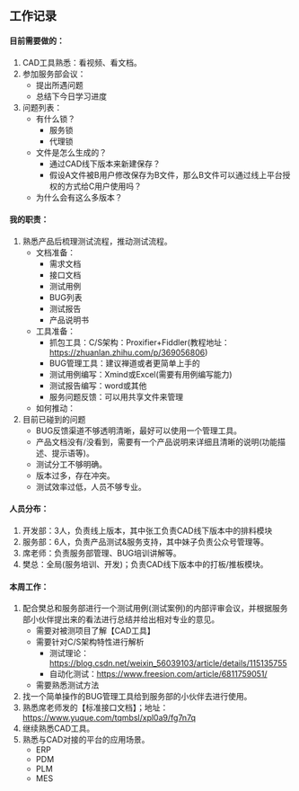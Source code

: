 ## 工作记录

#### 目前需要做的：

1. CAD工具熟悉：看视频、看文档。
2. 参加服务部会议：
   - 提出所遇问题
   - 总结下今日学习进度
3. 问题列表：
   - 有什么锁？
     - 服务锁
     - 代理锁
   - 文件是怎么生成的？
     - 通过CAD线下版本来新建保存？
     - 假设A文件被B用户修改保存为B文件，那么B文件可以通过线上平台授权的方式给C用户使用吗？
   - 为什么会有这么多版本？



#### 我的职责：

1. 熟悉产品后梳理测试流程，推动测试流程。
   - 文档准备：
     - 需求文档
     - 接口文档
     - 测试用例
     - BUG列表
     - 测试报告
     - 产品说明书
   - 工具准备：
     - 抓包工具：C/S架构：Proxifier+Fiddler(教程地址：https://zhuanlan.zhihu.com/p/369056806)
     - BUG管理工具：建议禅道或者更简单上手的
     - 测试用例编写：Xmind或Excel(需要有用例编写能力)
     - 测试报告编写：word或其他
     - 服务问题反馈：可以用共享文件来管理
   - 如何推动：
2. 目前已碰到的问题
   - BUG反馈渠道不够透明清晰，最好可以使用一个管理工具。
   - 产品文档没有/没看到，需要有一个产品说明来详细且清晰的说明(功能描述、提示语等)。
   - 测试分工不够明确。
   - 版本过多，存在冲突。
   - 测试效率过低，人员不够专业。



#### 人员分布：

1. 开发部：3人，负责线上版本，其中张工负责CAD线下版本中的排料模块
2. 服务部：6人，负责产品测试&服务支持，其中妹子负责公众号管理等。
3. 席老师：负责服务部管理、BUG培训讲解等。
4. 樊总：全局(服务培训、开发)；负责CAD线下版本中的打板/推板模块。



#### 本周工作：

1. 配合樊总和服务部进行一个测试用例(测试案例)的内部评审会议，并根据服务部小伙伴提出来的看法进行总结并给出相对专业的意见。
   - 需要对被测项目了解【CAD工具】
   - 需要针对C/S架构特性进行解析
     - 测试理论：https://blog.csdn.net/weixin_56039103/article/details/115135755
     - 自动化测试：https://www.freesion.com/article/6811759051/
   - 需要熟悉测试方法
2. 找一个简单操作的BUG管理工具给到服务部的小伙伴去进行使用。
3. 熟悉席老师发的【标准接口文档】；地址：https://www.yuque.com/tqmbsl/xpl0a9/fg7n7q
4. 继续熟悉CAD工具。
5. 熟悉与CAD对接的平台的应用场景。
   - ERP
   - PDM
   - PLM
   - MES